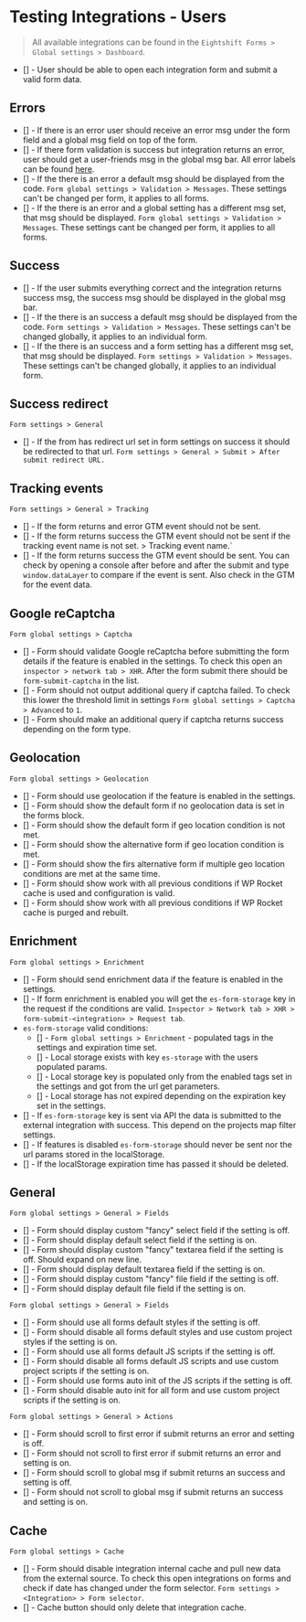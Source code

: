 # Testing Integrations - Users

> All available integrations can be found in the `Eightshift Forms > Global settings > Dashboard`.

* [] - User should be able to open each integration form and submit a valid form data.

## Errors

* [] - If there is an error user should receive an error msg under the form field and a global msg field on top of the form.
* [] - If there form validation is success but integration returns an error, user should get a user-friends msg in the global msg bar. All error labels can be found [here](https://github.com/infinum/eightshift-forms/blob/develop/src/Labels/Labels.php).
* [] - If the there is an error a default msg should be displayed from the code. `Form global settings > Validation > Messages`. These settings can't be changed per form, it applies to all forms.
* [] - If the there is an error and a global setting has a different msg set, that msg should be displayed. `Form global settings > Validation > Messages`. These settings cant be changed per form, it applies to all forms.

## Success

* [] - If the user submits everything correct and the integration returns success msg, the success msg should be displayed in the global msg bar.
* [] - If the there is an success a default msg should be displayed from the code. `Form settings > Validation > Messages`. These settings can't be changed globally, it applies to an individual form.
* [] - If the there is an success and a form setting has a different msg set, that msg should be displayed. `Form settings > Validation > Messages`. These settings can't be changed globally, it applies to an individual form.

## Success redirect
`Form settings > General`

* [] - If the from has redirect url set in form settings on success it should be redirected to that url. `Form settings > General > Submit > After submit redirect URL.`

## Tracking events
`Form settings > General > Tracking`

* [] - If the form returns and error GTM event should not be sent.
* [] - If the form returns success the GTM event should not be sent if the tracking event name is not set.  > Tracking event name.`
* [] - If the form returns success the GTM event should be sent. You can check by opening a console after before and after the submit and type `window.dataLayer` to compare if the event is sent. Also check in the GTM for the event data.

## Google reCaptcha
`Form global settings > Captcha`

* [] - Form should validate Google reCaptcha before submitting the form details if the feature is enabled in the settings. To check this open an `inspector > network tab > XHR`. After the form submit there should be `form-submit-captcha` in the list.
* [] - Form should not output additional query if captcha failed. To check this lower the threshold limit in settings `Form global settings > Captcha > Advanced` to `1`.
* [] - Form should make an additional query if captcha returns success depending on the form type.

## Geolocation
`Form global settings > Geolocation`

* [] - Form should use geolocation if the feature is enabled in the settings.
* [] - Form should show the default form if no geolocation data is set in the forms block.
* [] - Form should show the default form if geo location condition is not met.
* [] - Form should show the alternative form if geo location condition is met.
* [] - Form should show the firs alternative form if multiple geo location conditions are met at the same time.
* [] - Form should show work with all previous conditions if WP Rocket cache is used and configuration is valid.
* [] - Form should show work with all previous conditions if WP Rocket cache is purged and rebuilt.

## Enrichment
`Form global settings > Enrichment`

* [] - Form should send enrichment data if the feature is enabled in the settings.
* [] - If form enrichment is enabled you will get the `es-form-storage` key in the request if the conditions are valid. `Inspector > Network tab > XHR > form-submit-<integration> > Request tab`.
* `es-form-storage` valid conditions:
	* [] - `Form global settings > Enrichment` - populated tags in the settings and expiration time set.
	* [] - Local storage exists with key `es-storage` with the users populated params.
	* [] - Local storage key is populated only from the enabled tags set in the settings and got from the url get parameters.
	* [] - Local storage has not expired depending on the expiration key set in the settings.
* [] - If `es-form-storage` key is sent via API the data is submitted to the external integration with success. This depend on the projects map filter settings.
* [] - If features is disabled `es-form-storage` should never be sent nor the url params stored in the localStorage.
* [] - If the localStorage expiration time has passed it should be deleted.

## General

`Form global settings > General > Fields`
* [] - Form should display custom "fancy" select field if the setting is off.
* [] - Form should display default select field if the setting is on.
* [] - Form should display custom "fancy" textarea field if the setting is off. Should expand on new line.
* [] - Form should display default textarea field if the setting is on.
* [] - Form should display custom "fancy" file field if the setting is off.
* [] - Form should display default file field if the setting is on.

`Form global settings > General > Fields`
* [] - Form should use all forms default styles if the setting is off.
* [] - Form should disable all forms default styles and use custom project styles if the setting is on.
* [] - Form should use all forms default JS scripts if the setting is off.
* [] - Form should disable all forms default JS scripts and use custom project scripts if the setting is on.
* [] - Form should use forms auto init of the JS scripts if the setting is off.
* [] - Form should disable auto init for all form and use custom project scripts if the setting is on.

`Form global settings > General > Actions`
* [] - Form should scroll to first error if submit returns an error and setting is off.
* [] - Form should not scroll to first error if submit returns an error and setting is on.
* [] - Form should scroll to global msg if submit returns an success and setting is off.
* [] - Form should not scroll to global msg if submit returns an success and setting is on.

## Cache
`Form global settings > Cache`

* [] - Form should disable integration internal cache and pull new data from the external source. To check this open integrations on forms and check if date has changed under the form selector. `Form settings > <Integration> > Form selector`.
* [] - Cache button should only delete that integration cache.

